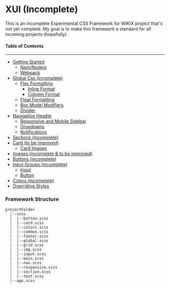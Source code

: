 # XUI (Incomplete)

This is an incomplete Experimental CSS Framework for WIKIX project that's not yet complete. My goal is to make this framework a standard for all incoming projects (hopefully).

#### Table of Contents
----
* [Getting Started](https://github.com/jkbicbic/XUI/blob/master/docs/Getting-Started.md#Getting-Started) 
    + [Npm/Nodejs](https://github.com/jkbicbic/XUI/blob/master/docs/Getting-Started.md#NPM)
    + [Webpack](https://github.com/jkbicbic/XUI/blob/master/docs/Getting-Started.md#Webpack)
* [Global Css (incomplete)](https://github.com/jkbicbic/XUI/blob/master/docs/Global-CSS.md#Global-CSS)
    + [Flex Formatting](https://github.com/jkbicbic/XUI/blob/master/docs/Global-CSS.md#Flex-Formatting)
        - [Inline Format](https://github.com/jkbicbic/XUI/blob/master/docs/Global-CSS.md#Inline-Format)
        - [Column Format](https://github.com/jkbicbic/XUI/blob/master/docs/Global-CSS.md#Column-Format)
    + [Float Formatting](https://github.com/jkbicbic/XUI/blob/master/docs/Global-CSS.md#Float-Formatting) 
    + [Box Model Modifiers](https://github.com/jkbicbic/XUI/blob/master/docs/Global-CSS.md#Box-Model-Modifiers)
    + [Divider](https://github.com/jkbicbic/XUI/blob/master/docs/Global-CSS.md#Divider)
* [Navigation Header](https://github.com/jkbicbic/XUI/blob/master/docs/Navigation-Header.md#Navigation-Header)
    + [Responsive and Mobile Sidebar](https://github.com/jkbicbic/XUI/blob/master/docs/Navigation-Header.md#Responsiveness-and-Mobile-Sidebar)
    + [Dropdowns](https://github.com/jkbicbic/XUI/blob/master/docs/Navigation-Header.md#Dropdowns)
    + [Notifications](https://github.com/jkbicbic/XUI/blob/master/docs/Navigation-Header.md#Notifications)
* [Sections (incomplete)](https://github.com/jkbicbic/XUI/blob/master/docs/Sections.md#Sections)
* [Card (to be improved)](https://github.com/jkbicbic/XUI/blob/master/docs/Card.md#Card)
    + [Card Images](https://github.com/jkbicbic/XUI/blob/master/docs/Card.md#Card-Images)
* [Images (incomplete & to be improved)](https://github.com/jkbicbic/XUI/blob/master/docs/Images.md#Images)
* [Buttons (incomplete)](https://github.com/jkbicbic/XUI/blob/master/docs/Buttons.md#Buttons)
* [Input Groups (incomplete)](https://github.com/jkbicbic/XUI/blob/master/docs/Input-Groups.md#Inputs-Groups)
    + [Input](https://github.com/jkbicbic/XUI/blob/master/docs/Input-Groups.md#Input)
    + [Button](https://github.com/jkbicbic/XUI/blob/master/docs/Input-Groups.md#Button)
* [Colors (incomplete)](https://github.com/jkbicbic/XUI/blob/master/docs/Colors.md#Colors)
* [Overriding Styles](https://github.com/jkbicbic/XUI/blob/master/docs/Overriding.md#Overriding-Styles)

### Framework Structure
```
projectFolder
  |--scss
  |  |--button.scss
  |  |--card.scss
  |  |--colors.scss
  |  |--common.scss
  |  |--footer.scss
  |  |--global.scss
  |  |--grid.scss
  |  |--img.scss
  |  |--input.scss
  |  |--main.scss
  |  |--nav.scss
  |  |--responsive.scss
  |  |--section.scss
  |  |--text.scss
  |--app.scss
```










